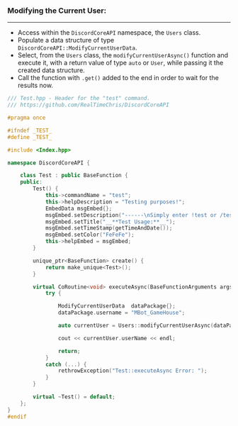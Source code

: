 ### **Modifying the Current User:**
---
- Access within the `DiscordCoreAPI` namespace, the `Users` class.
- Populate a data structure of type `DiscordCoreAPI::ModifyCurrentUserData`.
- Select, from the `Users` class, the `modifyCurrentUserAsync()` function and execute it, with a return value of type `auto` or `User`, while passing it the created data structure.
- Call the function with `.get()` added to the end in order to wait for the results now.

```cpp
/// Test.hpp - Header for the "test" command.
/// https://github.com/RealTimeChris/DiscordCoreAPI

#pragma once

#ifndef _TEST_
#define _TEST_

#include <Index.hpp>

namespace DiscordCoreAPI {

	class Test : public BaseFunction {
	public:
		Test() {
			this->commandName = "test";
			this->helpDescription = "Testing purposes!";
			EmbedData msgEmbed{};
			msgEmbed.setDescription("------\nSimply enter !test or /test!\n------");
			msgEmbed.setTitle("__**Test Usage:**__");
			msgEmbed.setTimeStamp(getTimeAndDate());
			msgEmbed.setColor("FeFeFe");
			this->helpEmbed = msgEmbed;
		}

		unique_ptr<BaseFunction> create() {
			return make_unique<Test>();
		}

		virtual CoRoutine<void> executeAsync(BaseFunctionArguments args) {
			try {

				ModifyCurrentUserData  dataPackage{};
				dataPackage.username = "MBot_GameHouse";

				auto currentUser = Users::modifyCurrentUserAsync(dataPackage).get();

				cout << currentUser.userName << endl;

				return;
			}
			catch (...) {
				rethrowException("Test::executeAsync Error: ");
			}
		}

		virtual ~Test() = default;
	};
}
#endif
```

